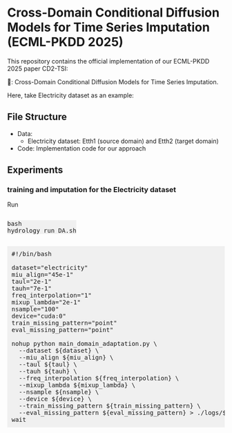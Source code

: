 # Cross-Domain Conditional Diffusion Models for Time Series Imputation (ECML-PKDD 2025)

This repository contains the official implementation of our ECML-PKDD 2025 paper CD2-TSI:

📘: Cross-Domain Conditional Diffusion Models for Time Series Imputation.

Here, take Electricity dataset as an example:
## File Structure

- Data:
  - Electricity dataset: Etth1 (source domain) and Etth2 (target domain)
- Code: Implementation code for our approach

## Experiments

### training and imputation for the Electricity dataset
Run <pre style="background: #f0f0f0; display: inline-block;">bash hydrology_run_DA.sh</pre>
<pre style="background: #f0f0f0; padding: 10px;">
#!/bin/bash

dataset="electricity"
miu_align="45e-1"
taul="2e-1"
tauh="7e-1"
freq_interpolation="1"
mixup_lambda="2e-1"
nsample="100"
device="cuda:0"
train_missing_pattern="point"
eval_missing_pattern="point"

nohup python main_domain_adaptation.py \
  --dataset ${dataset} \
  --miu_align ${miu_align} \
  --taul ${taul} \
  --tauh ${tauh} \
  --freq_interpolation ${freq_interpolation} \
  --mixup_lambda ${mixup_lambda} \
  --nsample ${nsample} \
  --device ${device} \
  --train_missing_pattern ${train_missing_pattern} \
  --eval_missing_pattern ${eval_missing_pattern} > ./logs/${dataset}/CD2-TSI-train_missing_pattern_${train_missing_pattern}-eval_missing_pattern_${eval_missing_pattern}-miu_align_${miu_align}-taul_${taul}-tauh_${tauh}-freq_interpolation_${freq_interpolation}-mixup_lambda_${mixup_lambda}.log 2>&1 &
wait
</pre>
